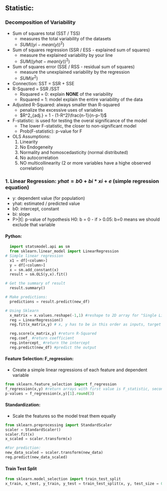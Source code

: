 ## Statistic:
### Decomposition of Variability
- Sum of squares total (SST / TSS)
  - measures the total variability of the datasets
  - $SUM((yi - mean(y))^2)$
- Sum of squares regression (SSR / ESS - explained sum of squares)
  - measure the explained variability by your line
  - $SUM((yhat - mean(y))^2)$
- Sum of squares error (SSE / RSS - residual sum of squares)
  - measure the unexplained variability by the regression
  - $SUM(e^2)$
- Connection: SST = SSR + SSE
- R-Squared = SSR /SST
  - Rsquared = 0: explain **NONE** of the variability
  - Rsquared = 1: model explain the entire variability of the data
- Adjusted R-Squared: always smaller than R-squared
  - penalize the excessive uses of variables
  - $R^2_{adj.} = 1 - (1-R^2)\frac{n-1}{n-p-1}$
- F-statistic: is used for testing the overal significance of the model
  - The lower F-statistic, the closer to non-significant model
  - Prob(F-statistic): p-value for F
- OLS Assumptions:
    1. Linearity
    2. No Endogeneity
    3. Normality and homoscedasticity (normal distributed)
    4. No autocorrelation
    5. NO multicollinearity (2 or more variables have a highe observed correlation) 
### 1. Linear Regression: $yhat = b0 + bi * xi + e$ (simple regression equation)
  - y: dependent value (for population)
  - yhat: estimated / predicted value
  - b0: intercept, constant
  - bi: slope
  -  P>|t|: p-value of hypothesis H0: b = 0
    - if > 0.05: b=0 means we should exclude that variable
#### Python:
``` python
  import statsmodel.api as sm
  from sklearn.linear_model import LinearRegression
# Simple linear regression
  x1 = df[<column>]
  y = df[<column>]
  x = sm.add_constant(x)
  result = sm.OLS(y,x).fit()

# Get the summary of result
  result.summary()

# Make predictions:
  predictions = result.predict(new_df)

# Using Sklearn
  x_matrix = x.values.reshape(-1,1) #reshape to 2D array for "Single Linear Regression" only
  reg = LinearRegression()
  reg.fit(x_matrix,y) # x, y has to be in this order as inputs, target

  reg.score(x_matrix,y) #return R-Squared
  reg.coef_ #return coefficient
  reg.intercept_ #return the intercept
  reg.predict(new_df) #predict the output
```
#### Feature Selection: F_regression:
- Create a simple linear regressions of each feature and dependent variable

```python
from sklearn.feature_selection import f_regression
f_regression(x,y) #return arrays with first value is F_statistic, second value is p-value
p-values = f_regression(x,y)[1].round(3)
```
#### Standardization:
- Scale the features so the model treat them equally
```python
from sklearn.preprocessing import StandardScaler
scaler = StandardScaler()
scaler.fit(x)
x_scaled = scaler.transform(x)

#For prediction:
new_data_scaled = scaler.transform(new_data)
reg.predict(new_data_scaled)
```
#### Train Test Split
```python
from sklearn.model_selection import train_test_split
x_train, x_test, y_train, y_test = train_test_split(x, y, test_size = 0.2, shuffle=True, random_state = 163)
```

